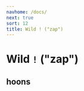 ```yaml
---
navhome: /docs/
next: true
sort: 12
title: Wild ! ("zap")
---
```


# Wild `!` ("zap")

## hoons

<list dataPreview="true" className="runes"></list>
